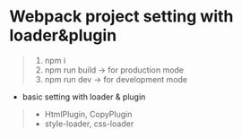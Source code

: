 # Webpack project setting with loader&plugin

 > 1. npm i
 > 2. npm run build  -> for production mode
 > 3. npm run dev  -> for development mode



* basic setting with loader & plugin

> - HtmlPlugin, CopyPlugin
> - style-loader, css-loader